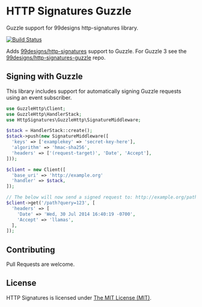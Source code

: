 # HTTP Signatures Guzzle

Guzzle support for 99designs http-signatures library.

[![Build Status](https://travis-ci.org/99designs/http-signatures-guzzlehttp.svg)](https://travis-ci.org/99designs/http-signatures-guzzlehttp)

Adds [99designs/http-signatures][99signatures] support to Guzzle.
For Guzzle 3 see the [99designs/http-signatures-guzzle][99signatures-guzzle] repo.

## Signing with Guzzle

This library includes support for automatically signing Guzzle requests using an event subscriber.

```php
use GuzzleHttp\Client;
use GuzzleHttp\HandlerStack;
use HttpSignatures\GuzzleHttp\SignatureMiddleware;

$stack = HandlerStack::create();
$stack->push(new SignatureMiddleware([
  'keys' => ['examplekey' => 'secret-key-here'],
  'algorithm' => 'hmac-sha256',
  'headers' => ['(request-target)', 'Date', 'Accept'],
]));

$client = new Client([
  'base_uri' => 'http://example.org'
  'handler' => $stack,
]);

// The below will now send a signed request to: http://example.org/path?query=123
$client->get('/path?query=123', [
  'headers' => [
    'Date' => 'Wed, 30 Jul 2014 16:40:19 -0700',
    'Accept' => 'llamas',
  ],
]);
```

## Contributing

Pull Requests are welcome.

[99signatures]: https://github.com/99designs/http-signatures-php
[99signatures-guzzle]: https://github.com/99designs/http-signatures-guzzle

## License

HTTP Signatures is licensed under [The MIT License (MIT)](LICENSE).

